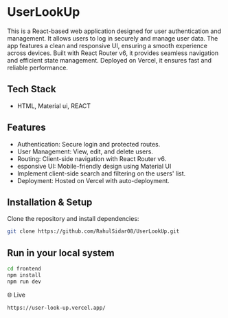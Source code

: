 # UserLookUp

This is a React-based web application designed for user authentication and management. It allows users to log in securely and manage user data. The app features a clean and responsive UI, ensuring a smooth experience across devices. Built with React Router v6, it provides seamless navigation and efficient state management. Deployed on Vercel, it ensures fast and reliable performance.

## Tech Stack

 - HTML, Material ui, REACT

## Features

- Authentication: Secure login and protected routes.
- User Management: View, edit, and delete users.
- Routing: Client-side navigation with React Router v6.
- esponsive UI: Mobile-friendly design using Material UI
- Implement client-side search and filtering on the users' list.
- Deployment: Hosted on Vercel with auto-deployment.

## Installation & Setup

Clone the repository and install dependencies:

```bash
git clone https://github.com/RahulSidar08/UserLookUp.git  
```
## Run in your local system

```bash
cd frontend  
npm install  
npm run dev
```

🌐 Live 

```bash
https://user-look-up.vercel.app/
```
